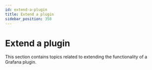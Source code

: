 ```yaml
---
id: extend-a-plugin
title: Extend a plugin
sidebar_position: 350
---
```


# Extend a plugin

This section contains topics related to extending the functionality of a Grafana plugin.